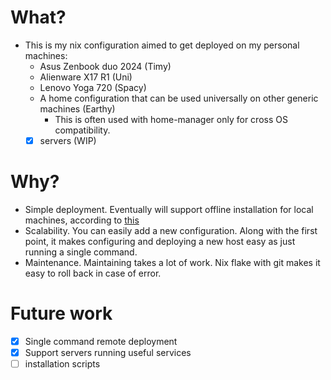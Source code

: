 # What?

- This is my nix configuration aimed to get deployed on my personal machines:
  - Asus Zenbook duo 2024 (Timy)
  - Alienware X17 R1 (Uni)
  - Lenovo Yoga 720 (Spacy)
  - A home configuration that can be used universally on other generic machines (Earthy)
    - This is often used with home-manager only for cross OS compatibility.
  - [x] servers (WIP)

# Why?

- Simple deployment. Eventually will support offline installation for local machines, according to [this](https://www.reddit.com/r/NixOS/comments/1co9spe/is_it_possible_to_do_offline_updates_of_nixpkgs/)
- Scalability. You can easily add a new configuration. Along with the first point, it makes configuring and deploying a new host easy as just running a single command.
- Maintenance. Maintaining takes a lot of work. Nix flake with git makes it easy to roll back in case of error.

# Future work

- [x] Single command remote deployment
- [x] Support servers running useful services
- [ ] installation scripts

